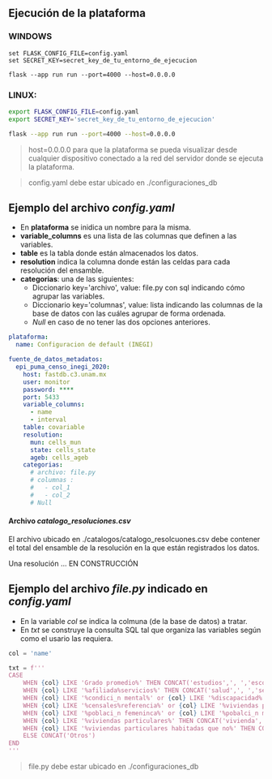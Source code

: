 ## Ejecución de la plataforma

### WINDOWS

```CMD
set FLASK_CONFIG_FILE=config.yaml
set SECRET_KEY=secret_key_de_tu_entorno_de_ejecucion

flask --app run run --port=4000 --host=0.0.0.0
```

### LINUX:

```bash
export FLASK_CONFIG_FILE=config.yaml
export SECRET_KEY='secret_key_de_tu_entorno_de_ejecucion'

flask --app run run --port=4000 --host=0.0.0.0
```

> host=0.0.0.0 para que la plataforma se pueda visualizar desde cualquier dispositivo conectado a la red del servidor donde se ejecuta la plataforma.

> config.yaml debe estar ubicado en ./configuraciones_db

## Ejemplo del archivo _config.yaml_

* En **plataforma** se inidica un nombre para la misma.
* **variable_columns** es una lista de las columnas que definen a las variables.
* **table** es la tabla donde están almacenados los datos.
* **resolution** indica la columna donde están las celdas para cada resolución del ensamble.
* **categorias**: una de las siguientes:
  * Diccionario key='archivo', value: file.py con sql indicando cómo agrupar las variables.
  * Diccionario key='columnas', value: lista indicando las columnas de la base de datos con las cuáles agrupar de forma ordenada.
  * _Null_ en caso de no tener las dos opciones anteriores.

```yaml
plataforma:
  name: Configuracion de default (INEGI)

fuente_de_datos_metadatos:
  epi_puma_censo_inegi_2020: 
    host: fastdb.c3.unam.mx
    user: monitor
    password: ****
    port: 5433
    variable_columns:
      - name
      - interval
    table: covariable
    resolution:
      mun: cells_mun
      state: cells_state
      ageb: cells_ageb
    categorias: 
      # archivo: file.py
      # columnas :
      #   - col_1
      #   - col_2
      # Null
```

#### Archivo _catalogo_resoluciones.csv_

El archivo ubicado en ./catalogos/catalogo_resolcuones.csv debe contener el total del ensamble de la resolución en la que están registrados los datos.

Una resolución ... EN CONSTRUCCIÓN


## Ejemplo del archivo _file.py_ indicado en _config.yaml_

* En la variable _col_ se indica la colmuna (de la base de datos) a tratar.
* En _txt_ se construye la consulta SQL tal que organiza las variables según como el usario las requiera.

```python
col = 'name'

txt = f'''
CASE 
    WHEN {col} LIKE 'Grado promedio%' THEN CONCAT('estudios',', ','escolaridad') 
    WHEN {col} LIKE '%afiliada%servicios%' THEN CONCAT('salud',', ','servicios salud')
    WHEN {col} LIKE '%condici_n mental%' or {col} LIKE '%discapacidad%' or {col} LIKE '%limitaci_n%' THEN CONCAT('salud',', ','discapacidad')
    WHEN {col} LIKE '%censales%referencia%' or {col} LIKE '%viviendas particulares%' or {col} LIKE '%religi_n%' or {col} LIKE '%a_os%' or {col} LIKE '%poblaci_n nacida%entidad%' THEN CONCAT('personas',', ','población')
    WHEN {col} LIKE '%poblaci_n femeninca%' or {col} LIKE '%pobalci_n masculina' THEN CONCAT('personas',', ','genero')
    WHEN {col} LIKE '%viviendas particulares%' THEN CONCAT('vivienda',', ','vivienda1')
    WHEN {col} LIKE '%viviendas particulares habitadas que no%' THEN CONCAT('vivienda',', ','vivienda2')
    ELSE CONCAT('Otros')
END
'''
```

> file.py debe estar ubicado en ./configuraciones_db
